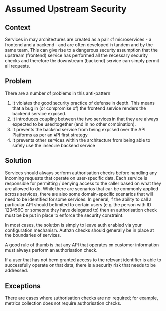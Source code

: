 # Assumed Upstream Security

## Context

Services in may architectures are created as a pair of microservices - a frontend and a backend - and are often developed in tandem and by the same team. This can give rise to a dangerous security assumption that the upstream (frontend) service has performed all the necessary security checks and therefore the downstream (backend) service can simply permit all requests.

## Problem

There are a number of problems in this anti-pattern:

1. It violates the good security practice of defense in depth. This means that a bug in (or compromise of) the frontend service renders the backend service exposed.
1. It introduces coupling between the two services in that they are always expected to be used together (and in no other combination).
1. It prevents the backend service from being exposed over the API Platforms as per an API first strategy
1. It prevents other services within the architecture from being able to safely use the insecure backend service

## Solution

Services should always perform authorisation checks before handling any incoming requests that operate on user-specific data. Each service is responsible for permitting / denying access to the caller based on what they are allowed to do. While there are scenarios that can be commonly applied across services, there are also some domain-specific scenarios that will need to be identified for some services. In general, if the ability to call a particular API should be limited to certain users (e.g. the person with ID 123456C or someone they have delegated to) then an authorisation check must be be put in place to enforce the security constraint.

In most cases, the solution is simply to leave auth enabled via your configuration mechanism. Authzn checks should generally be in place at the boundaries of services.

A good rule of thumb is that any API that operates on customer information must always perform an authorisation check. 

If a user that has not been granted access to the relevant identifier is able to successfully operate on that data, there is a security risk that needs to be addressed.

## Exceptions

There are cases where authorisation checks are not required; for example, metrics collection does not require authorisation checks.

